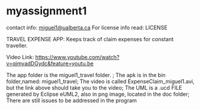 # myassignment1
contact info: miguel1@ualberta.ca
For license info read: LICENSE

TRAVEL EXPENSE APP:
Keeps track of claim expenses for constant traveller.

Video Link: https://www.youtube.com/watch?v=qjmyadDGydc&feature=youtu.be



The app folder is the miguel1_travel folder. ;
The apk is in the bin folder,named: miguel1_travel;
The video is called ExpenseClaim_miguel1.avi, but the link above should take you to the video;
The UML is a .ucd FILE  generated by Eclipse eUML2, also in png image, located in the doc folder;
There are still issues to be addressed in the program
